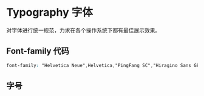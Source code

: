 # Typography 字体
对字体进行统一规范，力求在各个操作系统下都有最佳展示效果。



## Font-family 代码

```css
font-family: "Helvetica Neue",Helvetica,"PingFang SC","Hiragino Sans GB","Microsoft YaHei","微软雅黑",Arial,sans-serif;
```



## 字号


<font-size />